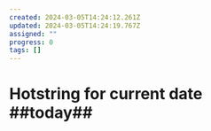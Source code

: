 ```yaml
---
created: 2024-03-05T14:24:12.261Z
updated: 2024-03-05T14:24:19.767Z
assigned: ""
progress: 0
tags: []
---
```


# Hotstring for current date ##today##
